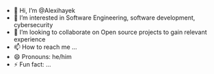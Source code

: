 - 👋 Hi, I’m @Alexihayek
- 👀 I’m interested in Software Engineering, software development, cybersecurity
- 💞️ I’m looking to collaborate on Open source projects to gain relevant experience
- 📫 How to reach me ...
- 😄 Pronouns: he/him
- ⚡ Fun fact: ...

<!---
Alexihayek/Alexihayek is a ✨ special ✨ repository because its `README.md` (this file) appears on your GitHub profile.
You can click the Preview link to take a look at your changes.
--->
